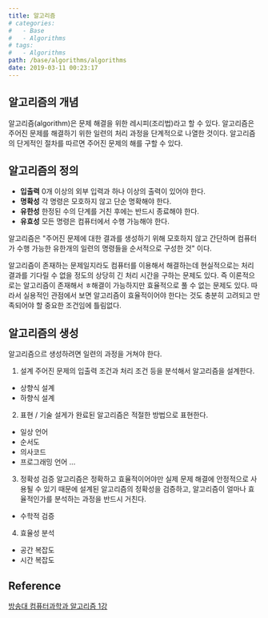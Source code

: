 ```yaml
---
title: 알고리즘
# categories:
#   - Base
#   - Algorithms
# tags:
#   - Algorithms
path: /base/algorithms/algorithms
date: 2019-03-11 00:23:17
---
```


## 알고리즘의 개념

알고리즘(algorithm)은 문제 해결을 위한 레시피(조리법)라고 할 수 있다. 알고리즘은 주어진 문제를 해결하기 위한 일련의 처리 과정을 단계적으로 나열한 것이다. 알고리즘의 단게적인 절차를 따르면 주어진 문제의 해를 구할 수 있다.

## 알고리즘의 정의

- **입출력**
  0개 이상의 외부 입력과 하나 이상의 출력이 있어야 한다.
- **명확성**
  각 명령은 모호하지 않고 단순 명확해야 한다.
- **유한성**
  한정된 수의 단계를 거친 후에는 반드시 종료해야 한다.
- **유효성**
  모든 명령은 컴퓨터에서 수행 가능해야 한다.

알고리즘은 "주어진 문제에 대한 결과를 생성하기 위해 모호하지 않고 간단하며 컴퓨터가 수행 가능한 유한개의 일련의 명령들을 순서적으로 구성한 것" 이다.

알고리즘이 존재하는 문제일지라도 컴퓨터를 이용해서 해결하는데 현실적으로는 처리 결과를 기다릴 수 없을 정도의 상당히 긴 처리 시간을 구하는 문제도 있다. 즉 이론적으로는 알고리즘이 존재해서 ㅎ해결이 가능하지만 효율적으로 풀 수 없는 문제도 있다. 따라서 실용적인 관점에서 보면 알고리즘이 효율적이어야 한다는 것도 충분히 고려되고 만족되어야 할 중요한 조건임에 틀림없다.

## 알고리즘의 생성

알고리즘으르 생성하려면 일련의 과정을 거쳐야 한다.

1. 설계
   주어진 문제의 입출력 조건과 처리 조건 등을 분석해서 알고리즘을 설계한다.

- 상향식 설계
- 하향식 설계

2. 표현 / 기술
   설게가 완료된 알고리즘은 적절한 방법으로 표현한다.

- 일상 언어
- 순서도
- 의사코드
- 프로그래밍 언어
  ...

3. 정확성 검증
   알고리즘은 정확하고 효율적이어야만 실제 문제 해결에 안정적으로 사용될 수 있기 때문에 설계된 알고리즘의 정확성을 검증하고, 알고리즘이 얼마나 효율적인가를 분석하는 과정을 반드시 거친다.

- 수학적 검증

4. 효율성 분석

- 공간 복잡도
- 시간 복잡도

## Reference

[방송대 컴퓨터과학과 알고리즘 1강](http://press.knou.ac.kr/goods/textBookView.do?condCmdtCode=9788920026935&condLscValue=001&condYr=&condSmst=)
